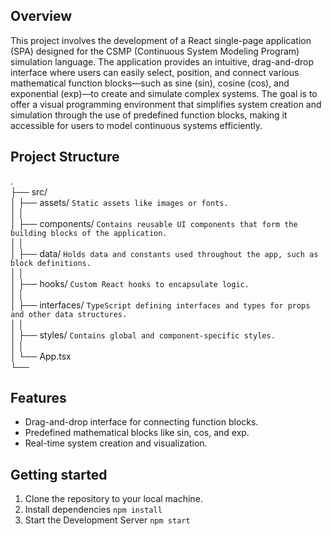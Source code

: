 ## Overview

This project involves the development of a React single-page application (SPA) designed for the CSMP (Continuous System Modeling Program) simulation language. The application provides an intuitive, drag-and-drop interface where users can easily select, position, and connect various mathematical function blocks—such as sine (sin), cosine (cos), and exponential (exp)—to create and simulate complex systems. The goal is to offer a visual programming environment that simplifies system creation and simulation through the use of predefined function blocks, making it accessible for users to model continuous systems efficiently.

## Project Structure

.<br />
├── src/<br />
│   ├── assets/               `Static assets like images or fonts.`<br />
│   │<br />
│   ├── components/           `Contains reusable UI components that form the building blocks of the application.`<br />
│   │<br />
│   ├── data/                  `Holds data and constants used throughout the app, such as block definitions.`<br />
│   │<br />
│   ├── hooks/                 `Custom React hooks to encapsulate logic.`<br />
│   │<br />
│   ├── interfaces/             `TypeScript defining interfaces and types for props and other data structures.`<br />
│   │<br />
│   ├── styles/                 `Contains global and component-specific styles.`<br />
│   │<br />
│   └── App.tsx<br />
└──

## Features

- Drag-and-drop interface for connecting function blocks.
- Predefined mathematical blocks like sin, cos, and exp.
- Real-time system creation and visualization.

## Getting started

1. Clone the repository to your local machine.
2. Install dependencies `npm install`
3. Start the Development Server `npm start`
